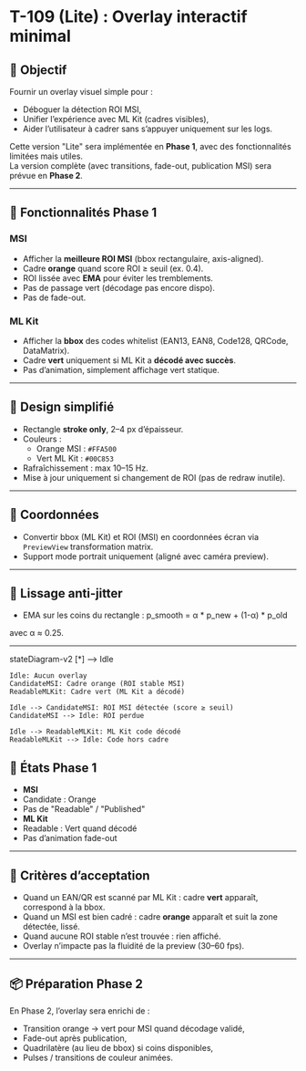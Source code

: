 # T-109 (Lite) : Overlay interactif minimal

## 🎯 Objectif
Fournir un overlay visuel simple pour :
- Déboguer la détection ROI MSI,
- Unifier l’expérience avec ML Kit (cadres visibles),
- Aider l’utilisateur à cadrer sans s’appuyer uniquement sur les logs.

Cette version "Lite" sera implémentée en **Phase 1**, avec des fonctionnalités limitées mais utiles.  
La version complète (avec transitions, fade-out, publication MSI) sera prévue en **Phase 2**.

---

## 🧩 Fonctionnalités Phase 1

### MSI
- Afficher la **meilleure ROI MSI** (bbox rectangulaire, axis-aligned).
- Cadre **orange** quand score ROI ≥ seuil (ex. 0.4).
- ROI lissée avec **EMA** pour éviter les tremblements.
- Pas de passage vert (décodage pas encore dispo).
- Pas de fade-out.

### ML Kit
- Afficher la **bbox** des codes whitelist (EAN13, EAN8, Code128, QRCode, DataMatrix).
- Cadre **vert** uniquement si ML Kit a **décodé avec succès**.
- Pas d’animation, simplement affichage vert statique.

---

## 🎨 Design simplifié

- Rectangle **stroke only**, 2–4 px d’épaisseur.
- Couleurs :
  - Orange MSI : `#FFA500`
  - Vert ML Kit : `#00C853`
- Rafraîchissement : max 10–15 Hz.
- Mise à jour uniquement si changement de ROI (pas de redraw inutile).

---

## 📐 Coordonnées

- Convertir bbox (ML Kit) et ROI (MSI) en coordonnées écran via `PreviewView` transformation matrix.
- Support mode portrait uniquement (aligné avec caméra preview).

---

## 🧠 Lissage anti-jitter
- EMA sur les coins du rectangle :
p_smooth = α * p_new + (1-α) * p_old

avec α ≈ 0.25.

---

stateDiagram-v2
    [*] --> Idle

    Idle: Aucun overlay
    CandidateMSI: Cadre orange (ROI stable MSI)
    ReadableMLKit: Cadre vert (ML Kit a décodé)
    
    Idle --> CandidateMSI: ROI MSI détectée (score ≥ seuil)
    CandidateMSI --> Idle: ROI perdue
    
    Idle --> ReadableMLKit: ML Kit code décodé
    ReadableMLKit --> Idle: Code hors cadre


## 🔀 États Phase 1

- **MSI**
- Candidate : Orange
- Pas de "Readable" / "Published"
- **ML Kit**
- Readable : Vert quand décodé
- Pas d’animation fade-out

---

## 🧪 Critères d’acceptation

- Quand un EAN/QR est scanné par ML Kit : cadre **vert** apparaît, correspond à la bbox.
- Quand un MSI est bien cadré : cadre **orange** apparaît et suit la zone détectée, lissé.
- Quand aucune ROI stable n’est trouvée : rien affiché.
- Overlay n’impacte pas la fluidité de la preview (30–60 fps).

---

## 📦 Préparation Phase 2

En Phase 2, l’overlay sera enrichi de :
- Transition orange → vert pour MSI quand décodage validé,
- Fade-out après publication,
- Quadrilatère (au lieu de bbox) si coins disponibles,
- Pulses / transitions de couleur animées.
